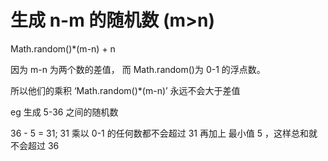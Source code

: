 # 生成 n-m 的随机数 (m>n)

Math.random()*(m-n) + n

因为 m-n 为两个数的差值， 而 Math.random()为 0-1 的浮点数。

所以他们的乘积 ‘Math.random()*(m-n)’ 永远不会大于差值

eg 生成 5-36 之间的随机数

36 - 5 = 31;
31 乘以 0-1 的任何数都不会超过 31
再加上 最小值 5 ，这样总和就不会超过 36
